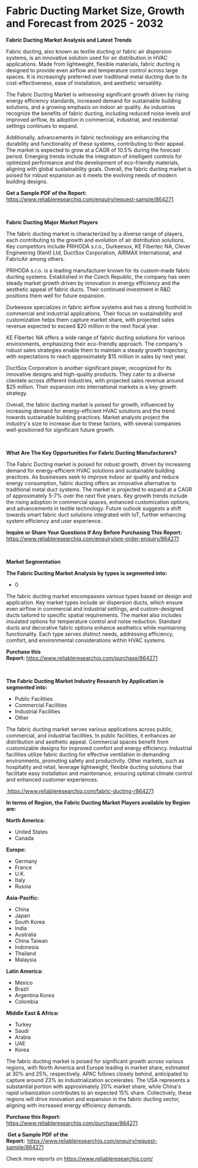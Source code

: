 <p><h1>Fabric Ducting Market Size, Growth and Forecast from 2025 - 2032</h1></p><p><strong>Fabric Ducting Market Analysis and Latest Trends</strong></p>
<p><p>Fabric ducting, also known as textile ducting or fabric air dispersion systems, is an innovative solution used for air distribution in HVAC applications. Made from lightweight, flexible materials, fabric ducting is designed to provide even airflow and temperature control across large spaces. It is increasingly preferred over traditional metal ducting due to its cost-effectiveness, ease of installation, and aesthetic versatility. </p><p>The Fabric Ducting Market is witnessing significant growth driven by rising energy efficiency standards, increased demand for sustainable building solutions, and a growing emphasis on indoor air quality. As industries recognize the benefits of fabric ducting, including reduced noise levels and improved airflow, its adoption in commercial, industrial, and residential settings continues to expand. </p><p>Additionally, advancements in fabric technology are enhancing the durability and functionality of these systems, contributing to their appeal. The market is expected to grow at a CAGR of 10.5% during the forecast period. Emerging trends include the integration of intelligent controls for optimized performance and the development of eco-friendly materials, aligning with global sustainability goals. Overall, the fabric ducting market is poised for robust expansion as it meets the evolving needs of modern building designs.</p></p>
<p><strong>Get a Sample PDF of the Report:&nbsp;</strong> <a href="https://www.reliableresearchiq.com/enquiry/request-sample/864271?utm_campaign=3129&utm_medium=2&utm_source=Github&utm_content=ia&utm_term=05042025&utm_id=fabric-ducting">https://www.reliableresearchiq.com/enquiry/request-sample/864271</a></p>
<p>&nbsp;</p>
<p><strong>Fabric Ducting Major Market Players</strong></p>
<p><p>The fabric ducting market is characterized by a diverse range of players, each contributing to the growth and evolution of air distribution solutions. Key competitors include PRIHODA s.r.o., Durkeesox, KE Fibertec NA, Clever Engineering (Kent) Ltd, DuctSox Corporation, AIRMAX International, and FabricAir among others.</p><p>PRIHODA s.r.o. is a leading manufacturer known for its custom-made fabric ducting systems. Established in the Czech Republic, the company has seen steady market growth driven by innovation in energy efficiency and the aesthetic appeal of fabric ducts. Their continued investment in R&D positions them well for future expansion.</p><p>Durkeesox specializes in fabric airflow systems and has a strong foothold in commercial and industrial applications. Their focus on sustainability and customization helps them capture market share, with projected sales revenue expected to exceed $20 million in the next fiscal year.</p><p>KE Fibertec NA offers a wide range of fabric ducting solutions for various environments, emphasizing their eco-friendly approach. The company's robust sales strategies enable them to maintain a steady growth trajectory, with expectations to reach approximately $15 million in sales by next year.</p><p>DuctSox Corporation is another significant player, recognized for its innovative designs and high-quality products. They cater to a diverse clientele across different industries, with projected sales revenue around $25 million. Their expansion into international markets is a key growth strategy.</p><p>Overall, the fabric ducting market is poised for growth, influenced by increasing demand for energy-efficient HVAC solutions and the trend towards sustainable building practices. Market analysts project the industry's size to increase due to these factors, with several companies well-positioned for significant future growth.</p></p>
<p>&nbsp;</p>
<p><strong>What Are The Key Opportunities For Fabric Ducting Manufacturers?</strong></p>
<p><p>The Fabric Ducting market is poised for robust growth, driven by increasing demand for energy-efficient HVAC solutions and sustainable building practices. As businesses seek to improve indoor air quality and reduce energy consumption, fabric ducting offers an innovative alternative to traditional metal duct systems. The market is projected to expand at a CAGR of approximately 5-7% over the next five years. Key growth trends include the rising adoption in commercial spaces, enhanced customization options, and advancements in textile technology. Future outlook suggests a shift towards smart fabric duct solutions integrated with IoT, further enhancing system efficiency and user experience.</p></p>
<p><strong>Inquire or Share Your Questions If Any Before Purchasing This Report:</strong> <a href="https://www.reliableresearchiq.com/enquiry/pre-order-enquiry/864271?utm_campaign=3129&utm_medium=2&utm_source=Github&utm_content=ia&utm_term=05042025&utm_id=fabric-ducting">https://www.reliableresearchiq.com/enquiry/pre-order-enquiry/864271</a></p>
<p>&nbsp;</p>
<p><strong>Market Segmentation</strong></p>
<p><strong>The Fabric Ducting Market Analysis by types is segmented into:</strong></p>
<p><ul><li>0</li></ul></p>
<p><p>The fabric ducting market encompasses various types based on design and application. Key market types include air dispersion ducts, which ensure even airflow in commercial and industrial settings, and custom-designed ducts tailored to specific spatial requirements. The market also includes insulated options for temperature control and noise reduction. Standard ducts and decorative fabric options enhance aesthetics while maintaining functionality. Each type serves distinct needs, addressing efficiency, comfort, and environmental considerations within HVAC systems.</p></p>
<p><strong>Purchase this Report:&nbsp;</strong><a href="https://www.reliableresearchiq.com/purchase/864271?utm_campaign=3129&utm_medium=2&utm_source=Github&utm_content=ia&utm_term=05042025&utm_id=fabric-ducting">https://www.reliableresearchiq.com/purchase/864271</a></p>
<p>&nbsp;</p>
<p><strong>The Fabric Ducting Market Industry Research by Application is segmented into:</strong></p>
<p><ul><li>Public Facilities</li><li>Commercial Facilities</li><li>Industrial Facilities</li><li>Other</li></ul></p>
<p><p>The fabric ducting market serves various applications across public, commercial, and industrial facilities. In public facilities, it enhances air distribution and aesthetic appeal. Commercial spaces benefit from customizable designs for improved comfort and energy efficiency. Industrial facilities utilize fabric ducting for effective ventilation in demanding environments, promoting safety and productivity. Other markets, such as hospitality and retail, leverage lightweight, flexible ducting solutions that facilitate easy installation and maintenance, ensuring optimal climate control and enhanced customer experiences.</p></p>
<p><a href="https://www.reliableresearchiq.com/fabric-ducting-r864271?utm_campaign=3129&utm_medium=2&utm_source=Github&utm_content=ia&utm_term=05042025&utm_id=fabric-ducting">&nbsp;https://www.reliableresearchiq.com/fabric-ducting-r864271</a></p>
<p><strong>In terms of Region, the Fabric Ducting Market Players available by Region are:</strong></p>
<p>
    <p> <strong> North America: </strong>
        <ul>
            <li>United States</li>
            <li>Canada</li>
        </ul>
        </p> 
    <p> <strong> Europe: </strong>
        <ul>
            <li>Germany</li>
            <li>France</li>
            <li>U.K.</li>
            <li>Italy</li>
            <li>Russia</li>
        </ul>
        </p> 
    <p> <strong> Asia-Pacific: </strong>
        <ul>
            <li>China</li>
            <li>Japan</li>
            <li>South Korea</li>
            <li>India</li>
            <li>Australia</li>
            <li>China Taiwan</li>
            <li>Indonesia</li>
            <li>Thailand</li>
            <li>Malaysia</li>
        </ul>
        </p> 
    <p> <strong> Latin America: </strong>
        <ul>
            <li>Mexico</li>
            <li>Brazil</li>
            <li>Argentina Korea</li>
            <li>Colombia</li>
        </ul>
        </p> 
    <p> <strong> Middle East & Africa: </strong>
        <ul>
            <li>Turkey</li>
            <li>Saudi</li>
            <li>Arabia</li>
            <li>UAE</li>
            <li>Korea</li>
        </ul>
    </p>
    </p>
<p><p>The fabric ducting market is poised for significant growth across various regions, with North America and Europe leading in market share, estimated at 30% and 25%, respectively. APAC follows closely behind, anticipated to capture around 23% as industrialization accelerates. The USA represents a substantial portion with approximately 20% market share, while China's rapid urbanization contributes to an expected 15% share. Collectively, these regions will drive innovation and expansion in the fabric ducting sector, aligning with increased energy efficiency demands.</p></p>
<p><strong>Purchase this Report: </strong><a href="https://www.reliableresearchiq.com/purchase/864271?utm_campaign=3129&utm_medium=2&utm_source=Github&utm_content=ia&utm_term=05042025&utm_id=fabric-ducting">https://www.reliableresearchiq.com/purchase/864271</a></p>
<p>&nbsp;<strong>Get a Sample PDF of the Report:&nbsp;&nbsp;</strong><a href="https://www.reliableresearchiq.com/enquiry/request-sample/864271?utm_campaign=3129&utm_medium=2&utm_source=Github&utm_content=ia&utm_term=05042025&utm_id=fabric-ducting">https://www.reliableresearchiq.com/enquiry/request-sample/864271</a></p>
<p><strong></strong></p>
<p>Check more reports on <a href="https://www.reliableresearchiq.com/?utm_campaign=3129&utm_medium=2&utm_source=Github&utm_content=ia&utm_term=05042025&utm_id=fabric-ducting">https://www.reliableresearchiq.com/</a></p>